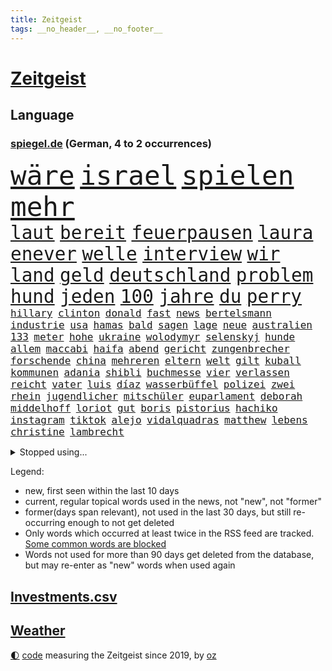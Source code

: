```yaml
---
title: Zeitgeist
tags: __no_header__, __no_footer__
---
```


# [Zeitgeist](https://oliz.io/zeitgeist/)

## Language

<h3><a href="https://www.spiegel.de" target="_blank">spiegel.de</a> (German, 4 to 2 occurrences)</h3>
<p style="font-family:monospace">
<span style="font-size:32pt"><a href="news_links.html#wäre" class="current">wäre</a></span>
<span style="font-size:32pt"><a href="news_links.html#israel" class="current">israel</a></span>
<span style="font-size:32pt"><a href="news_links.html#spielen" class="current">spielen</a></span>
<span style="font-size:32pt"><a href="news_links.html#mehr" class="current">mehr</a></span>
<br>
<span style="font-size:22pt"><a href="news_links.html#laut" class="current">laut</a></span>
<span style="font-size:22pt"><a href="news_links.html#bereit" class="current">bereit</a></span>
<span style="font-size:22pt"><a href="news_links.html#feuerpausen" class="new">feuerpausen</a></span>
<span style="font-size:22pt"><a href="news_links.html#laura" class="current">laura</a></span>
<span style="font-size:22pt"><a href="news_links.html#enever" class="new">enever</a></span>
<span style="font-size:22pt"><a href="news_links.html#welle" class="current">welle</a></span>
<span style="font-size:22pt"><a href="news_links.html#interview" class="current">interview</a></span>
<span style="font-size:22pt"><a href="news_links.html#wir" class="current">wir</a></span>
<span style="font-size:22pt"><a href="news_links.html#land" class="current">land</a></span>
<span style="font-size:22pt"><a href="news_links.html#geld" class="current">geld</a></span>
<span style="font-size:22pt"><a href="news_links.html#deutschland" class="current">deutschland</a></span>
<span style="font-size:22pt"><a href="news_links.html#problem" class="current">problem</a></span>
<span style="font-size:22pt"><a href="news_links.html#hund" class="current">hund</a></span>
<span style="font-size:22pt"><a href="news_links.html#jeden" class="current">jeden</a></span>
<span style="font-size:22pt"><a href="news_links.html#100" class="current">100</a></span>
<span style="font-size:22pt"><a href="news_links.html#jahre" class="current">jahre</a></span>
<span style="font-size:22pt"><a href="news_links.html#du" class="current">du</a></span>
<span style="font-size:22pt"><a href="news_links.html#perry" class="current">perry</a></span>
<br>
<span style="font-size:12pt"><a href="news_links.html#hillary" class="new">hillary</a></span>
<span style="font-size:12pt"><a href="news_links.html#clinton" class="new">clinton</a></span>
<span style="font-size:12pt"><a href="news_links.html#donald" class="current">donald</a></span>
<span style="font-size:12pt"><a href="news_links.html#fast" class="current">fast</a></span>
<span style="font-size:12pt"><a href="news_links.html#news" class="current">news</a></span>
<span style="font-size:12pt"><a href="news_links.html#bertelsmann" class="new">bertelsmann</a></span>
<span style="font-size:12pt"><a href="news_links.html#industrie" class="current">industrie</a></span>
<span style="font-size:12pt"><a href="news_links.html#usa" class="current">usa</a></span>
<span style="font-size:12pt"><a href="news_links.html#hamas" class="current">hamas</a></span>
<span style="font-size:12pt"><a href="news_links.html#bald" class="current">bald</a></span>
<span style="font-size:12pt"><a href="news_links.html#sagen" class="current">sagen</a></span>
<span style="font-size:12pt"><a href="news_links.html#lage" class="current">lage</a></span>
<span style="font-size:12pt"><a href="news_links.html#neue" class="current">neue</a></span>
<span style="font-size:12pt"><a href="news_links.html#australien" class="current">australien</a></span>
<span style="font-size:12pt"><a href="news_links.html#133" class="current">133</a></span>
<span style="font-size:12pt"><a href="news_links.html#meter" class="current">meter</a></span>
<span style="font-size:12pt"><a href="news_links.html#hohe" class="current">hohe</a></span>
<span style="font-size:12pt"><a href="news_links.html#ukraine" class="current">ukraine</a></span>
<span style="font-size:12pt"><a href="news_links.html#wolodymyr" class="current">wolodymyr</a></span>
<span style="font-size:12pt"><a href="news_links.html#selenskyj" class="current">selenskyj</a></span>
<span style="font-size:12pt"><a href="news_links.html#hunde" class="current">hunde</a></span>
<span style="font-size:12pt"><a href="news_links.html#allem" class="current">allem</a></span>
<span style="font-size:12pt"><a href="news_links.html#maccabi" class="new">maccabi</a></span>
<span style="font-size:12pt"><a href="news_links.html#haifa" class="current">haifa</a></span>
<span style="font-size:12pt"><a href="news_links.html#abend" class="current">abend</a></span>
<span style="font-size:12pt"><a href="news_links.html#gericht" class="current">gericht</a></span>
<span style="font-size:12pt"><a href="news_links.html#zungenbrecher" class="new">zungenbrecher</a></span>
<span style="font-size:12pt"><a href="news_links.html#forschende" class="current">forschende</a></span>
<span style="font-size:12pt"><a href="news_links.html#china" class="current">china</a></span>
<span style="font-size:12pt"><a href="news_links.html#mehreren" class="current">mehreren</a></span>
<span style="font-size:12pt"><a href="news_links.html#eltern" class="current">eltern</a></span>
<span style="font-size:12pt"><a href="news_links.html#welt" class="current">welt</a></span>
<span style="font-size:12pt"><a href="news_links.html#gilt" class="current">gilt</a></span>
<span style="font-size:12pt"><a href="news_links.html#kuball" class="new">kuball</a></span>
<span style="font-size:12pt"><a href="news_links.html#kommunen" class="current">kommunen</a></span>
<span style="font-size:12pt"><a href="news_links.html#adania" class="current">adania</a></span>
<span style="font-size:12pt"><a href="news_links.html#shibli" class="current">shibli</a></span>
<span style="font-size:12pt"><a href="news_links.html#buchmesse" class="current">buchmesse</a></span>
<span style="font-size:12pt"><a href="news_links.html#vier" class="current">vier</a></span>
<span style="font-size:12pt"><a href="news_links.html#verlassen" class="current">verlassen</a></span>
<span style="font-size:12pt"><a href="news_links.html#reicht" class="current">reicht</a></span>
<span style="font-size:12pt"><a href="news_links.html#vater" class="current">vater</a></span>
<span style="font-size:12pt"><a href="news_links.html#luis" class="current">luis</a></span>
<span style="font-size:12pt"><a href="news_links.html#díaz" class="current">díaz</a></span>
<span style="font-size:12pt"><a href="news_links.html#wasserbüffel" class="new">wasserbüffel</a></span>
<span style="font-size:12pt"><a href="news_links.html#polizei" class="current">polizei</a></span>
<span style="font-size:12pt"><a href="news_links.html#zwei" class="current">zwei</a></span>
<span style="font-size:12pt"><a href="news_links.html#rhein" class="current">rhein</a></span>
<span style="font-size:12pt"><a href="news_links.html#jugendlicher" class="current">jugendlicher</a></span>
<span style="font-size:12pt"><a href="news_links.html#mitschüler" class="current">mitschüler</a></span>
<span style="font-size:12pt"><a href="news_links.html#euparlament" class="current">euparlament</a></span>
<span style="font-size:12pt"><a href="news_links.html#deborah" class="current">deborah</a></span>
<span style="font-size:12pt"><a href="news_links.html#middelhoff" class="new">middelhoff</a></span>
<span style="font-size:12pt"><a href="news_links.html#loriot" class="current">loriot</a></span>
<span style="font-size:12pt"><a href="news_links.html#gut" class="current">gut</a></span>
<span style="font-size:12pt"><a href="news_links.html#boris" class="current">boris</a></span>
<span style="font-size:12pt"><a href="news_links.html#pistorius" class="current">pistorius</a></span>
<span style="font-size:12pt"><a href="news_links.html#hachiko" class="new">hachiko</a></span>
<span style="font-size:12pt"><a href="news_links.html#instagram" class="current">instagram</a></span>
<span style="font-size:12pt"><a href="news_links.html#tiktok" class="current">tiktok</a></span>
<span style="font-size:12pt"><a href="news_links.html#alejo" class="new">alejo</a></span>
<span style="font-size:12pt"><a href="news_links.html#vidalquadras" class="new">vidalquadras</a></span>
<span style="font-size:12pt"><a href="news_links.html#matthew" class="current">matthew</a></span>
<span style="font-size:12pt"><a href="news_links.html#lebens" class="current">lebens</a></span>
<span style="font-size:12pt"><a href="news_links.html#christine" class="current">christine</a></span>
<span style="font-size:12pt"><a href="news_links.html#lambrecht" class="new">lambrecht</a></span>
</p>
<details>
<summary>Stopped using...</summary>
<p class="former" style="font-size:12pt">
entdeckte(1113) elfmeter(1112) führende(1112) gewann(1112) kassiert(1112) live(1112) zurzeit(1112) boot(1111) bundesland(1111) einzelne(1111) soziale(1111) wechseln(1111) 37(1110) alternativen(1110) gestohlen(1110) jan(1110) kanada(1110) künftigen(1110) maß(1110) baby(1109) islamischer(1109) parteichef(1109) verlegt(1109) verpflichtet(1109) 2018(1108) eröffnet(1108) flugzeug(1108) mario(1108) oberbürgermeister(1108) steigende(1108) zuversicht(1108) bull(1107) größer(1107) red(1107) stich(1107) verluste(1107) vorschläge(1107) amsterdam(1106) aufregung(1106) engagement(1106) erhoben(1106) geholt(1106) gerüchte(1106) hansi(1106) londoner(1106) obama(1106) stimme(1106) witz(1106) berg(1105) bewerber(1105) fahrzeug(1105) fahrzeuge(1105) getan(1105) golf(1105) jobs(1105) lebte(1105) minute(1105) schadet(1105) stets(1105) trainieren(1105) tötete(1105) vorübergehend(1105) bundesländer(1104) kämpfer(1104) neuem(1104) saarland(1104) verboten(1104) versuchte(1104) warschau(1104) zeitweise(1103) bmw(1102) daraufhin(1102) erlitt(1102) reichte(1102) thüringen(1102) aufgehoben(1101) jörg(1101) strafe(1101) triumph(1101) ändert(1101) jedenfalls(1100) papst(1100) publikum(1100) verschieben(1100) fragt(1099) meister(1099) termin(1099) bilden(1098) franziskus(1098) wälder(1098) absage(1097) feld(1097) gestrichen(1097) offiziellen(1097) party(1097) durchsuchungen(1096) stelle(1096) entscheidenden(1095) hürden(1095) verkaufen(1095) restaurant(1094) william(1094) lücke(1093) mangel(1092) monats(1092) beantragt(1091) küstenwache(1091) skeptisch(1091) anzeichen(1090) enge(1090) vorn(1090) tür(1089) analysiert(1087) nationalen(1087) katholischen(1086) schießen(1086) rückzug(1085) ökonomen(1084) katholische(1083) ausrüstung(1082) führenden(1082) parallelen(1080) verständnis(1078) stürzen(1076) kindheit(1074) munition(1070) vorläufig(1069) geblieben(1068) kandidatur(1068) türen(1068) verpasste(1067) gerieten(1062) ära(1061) foto(1060) grüner(1060) armen(1056) elizabeth(1055) karriereende(988) belästigung(980) 4000(963) politikern(942) mitverantwortlich(923) waldbrände(883) durchbruch(878) tennisstar(875) schwäche(861) arte(852) ausnahme(851) lebensmitteln(850) anführer(849) rereportage(848) bauern(846) bundesrat(833) cup(828) polnischen(810) kuriose(804) 700(799) übertragen(790) börsen(787) verletzten(781) papiere(772) fifa(771) harris(770) games(755) medwedew(750) älteste(745) siebten(742) eingeführt(741) ice(740) spürbar(729) studenten(726) feiertag(719) gerne(700) zustande(694) sank(683) kompromiss(682) temperaturen(682) brennt(675) verschiedenen(675) oligarchen(673) ersatz(665) fördern(663) kahn(654) geplatzt(650) hinzu(650) zweites(645) herausgefunden(629) 49(627) transparenz(618) dortmunder(616) ordnet(616) umfragen(614) schülern(606) dreharbeiten(604) betrugs(603) gestärkt(603) vereinigung(603) ukrainenews(593) stoff(589) töchter(589) ausstattung(588) nebenbei(588) russlandukrainekrieg(586) ausweiten(584) niedersächsischen(568) abgrund(566) kalt(565) ertrinken(557) arbeitslosigkeit(552) jack(542) hammer(537) ankara(529) fragwürdige(528) jubel(524) kinderinterview(523) eingesperrt(522) 14jährigen(520) reporterin(515) bedarf(510) jimmy(499) panne(498) künstlichen(495) grün(491) tvinterview(491) valley(488) brasilianischen(486) lena(482) demenz(476) braun(474) namens(473) image(472) 27jährige(471) legal(463) verleihung(461) solches(460) funktion(456) abitur(452) fpö(452) zivile(452) eingestürzt(450) scheiden(447) original(443) island(440) notruf(440) hoffnungsträger(434) medizin(432) beseitigt(431) rot(425) ukrainerusslandnews(425) perfekt(424) gewässer(423) tobias(423) aufgewachsen(421) biografie(421) jackson(419) nackt(419) russlandukrainenews(418) tagelang(418) atlantik(413) erzielte(413) verfassungsgericht(413) umgebung(411) historisches(404) sechsten(402) wüste(401) krankenkasse(400) sensible(396) rückblick(394) francisco(392) quer(392) zimmer(391) eingeschaltet(388) vereinbarung(388) überraschenden(387) abwahl(386) bröckelt(384) 300000(383) lkwfahrer(383) steven(383) bergen(377) zweifeln(377) 23jährige(372) gefangenen(372) vizepräsidentin(372) deuten(371) forscht(371) schauplatz(366) carter(365) titanic(363) höchst(360) zucker(360) ernennt(359) tottenham(356) abgeben(355) eric(355) aufsichtsrat(352) carolina(352) billigt(349) erfolgsrezept(348) gesprengt(346) flugabwehr(345) palmer(343) böhmermann(339) süß(336) finanzaufsicht(335) route(331) serbische(331) 1991(327) saarlouis(327) segler(324) überprüfen(324) reisende(322) bafin(320) wirklichkeit(318) supermarkt(317) vermeldet(317) 2009(315) getränke(311) internationalem(311) jahresbeginn(311) kurzzeitig(311) tauchte(311) verbündete(308) abhilfe(307) spiegelredakteur(304) tvserie(304) polizeigewalt(302) rammt(300) heimische(296) transparent(295) hinkt(291) ansicht(290) denkbar(288) meiste(288) revision(288) solcher(288) emotionale(284) botschafterin(283) elektrische(283) geldbuße(283) pferd(280) 250000(279) bildungsministerium(278) begeistern(276) geschäftsmann(276) meditation(276) verfolger(276) 31jährige(275) kommender(274) 33jährige(273) liebt(273) marode(270) metropolen(270) abheben(269) getragen(269) linda(269) nordamerika(268) springer(268) erneuter(265) jubelt(265) technologie(265) bremst(264) bundesweiten(263) berge(261) weimar(261) juventus(258) aufbauen(257) gesetzlichen(255) usbürger(255) gramm(254) lauf(253) weh(253) 46(252) achtsamkeit(252) erforschen(252) handwerker(252) läufer(252) ajax(250) green(250) ingolstadt(249) insekten(249) panik(249) 150000(248) reisten(248) 51(247) georgien(247) köpfe(247) marius(247) 1600(246) offizier(246) lokale(244) geschnappt(243) nordstreampipelines(242) simone(242) spiegelrecherchen(242) moskauer(240) fraglich(239) entschlossen(236) poker(236) teufel(235) diesjährigen(234) bemerkenswerte(233) spitzenkandidat(231) ernsten(229) geklaut(229) vermutung(229) territorium(228) buchstaben(226) glücklicher(226) betreiben(225) norditalien(225) zoos(224) 40jähriger(223) ankommen(222) frisst(222) gestreikt(222) vergiftung(216) naiv(214) minen(212) jonas(208) radsport(208) bahnreisende(207) arten(205) ergibt(205) betrunkener(204) höhenflug(204) erdöl(203) exparteichef(203) fluggesellschaften(203) rohstoff(203) daniil(202) holland(202) tätern(202) eingeklemmt(201) prosieben(199) vision(199) singapur(196) spezialisten(195) zeuge(195) nils(194) weicht(194) abgewendet(191) innovationen(191) 800(190) ausbreiten(190) award(190) solaranlagen(190) vertagt(190) alexandra(189) hoeneß(189) ingenieure(189) bekämpfung(188) auszubildende(187) samuel(187) argumenten(186) feierlichkeiten(186) follower(186) getreide(186) hexenjagd(186) blutigen(185) konkret(185) usbehörden(185) oberdorf(184) renommierter(184) sichere(184) keinerlei(183) breit(182) katastrophen(182) turin(182) erforscht(181) kanadische(181) luxus(181) mittelschicht(181) aufarbeiten(180) jagen(180) sudan(177) einsturz(176) erging(175) kfw(173) hessens(172) spürt(171) uli(171) 13jähriger(170) fabian(170) rad(170) stöhnen(169) spitzenkandidaten(168) traurige(168) aß(167) biles(165) 260(164) eingesammelt(164) louis(164) substanzen(164) gewissheit(163) minutenlang(163) kleinkinder(162) haiti(161) brüsseler(160) mischen(160) betreibern(159) heilige(158) fünfjähriger(156) ios(156) schätzen(156) vietnam(155) exekutiert(154) schiffen(154) skandieren(154) mehreinnahmen(153) ranghohen(153) schwimmkurs(153) yeboah(153) landtagswahlkampf(152) uskapitol(152) zeitungen(152) buchstäblich(151) forbes(151) vi(151) überwachen(151) etabliert(150) gehandelt(150) motivieren(150) terroristischen(150) watch(150) zwischendurch(149) beruft(148) impfstoff(148) kenianischen(148) cartoonisten(147) frankfurts(146) härteres(146) höchstens(145) länderspiel(145) englands(144) stopfen(144) lebensgefährlich(143) qualifiziert(143) dortige(142) kalter(142) lukas(142) conference(141) dietmar(141) kopenhagen(141) uruguay(141) gleichstellung(140) verweis(140) verzögert(140) familienvater(139) henry(139) kategorie(139) popp(139) saudische(137) wiese(137) rumort(136) cavendish(135) drummer(135) gegners(134) helden(134) mauer(134) schlechteste(134) bedeckt(133) fpöchef(133) primož(133) roglič(133) saftig(133) scott(133) verwehrt(133) überführen(133) +(132) profitierten(132) unfallort(132) ungefähr(131) inferno(130) abpfiff(129) aleksandar(129) würdigung(129) entsorgt(127) prominent(127) sánchez(127) wal(127) 145(126) traumtor(126) wiesen(126) fasziniert(125) roadtrip(125) taurus(125) ted(125) umzusetzen(125) cruz(124) lebensgefährlichen(124) milan(124) wochenenden(124) bemerkbar(122) bunter(122) spotify(122) vernetzen(122) wissenschaftlerinnen(121) besessen(120) chemie(120) netzentgelte(120) ukrainerin(120) rechtsaußenpartei(119) sprang(119) toxischen(119) auswärtssieg(118) progressiv(118) wirecard(117) schlichten(116) übertrieben(116) bruni(115) börsengang(115) dreieinhalb(115) gefährt(114) klappte(114) nordosten(114) rundfunk(114) schlüssel(114) seenot(114) terrormiliz(114) zustellung(114) beitreten(113) 30jähriger(112) benachteiligt(112) geeignet(112) grenzpolizei(112) senatorin(112) abwenden(111) locker(111) csuchef(110) stellenabbau(110) benötigten(109) flüchtlingen(109) fressen(109) militäroperation(109) norweger(109) länderspielen(108) saudischer(108) boots(106) klischees(106) limit(106) beatrix(105) cduchefs(105) cockpit(105) prügelei(105) raucher(105) agnieszka(104) blumen(104) supermärkte(104) zäsur(104) indirekt(102) revolte(102) widersprüche(102) buffet(101) gerichts(101) hacken(101) mdr(100) therapie(100) verbreitung(100) aufzustellen(99) entgelte(99) m(99) verstrickt(99) afderfolg(98) einstufen(98) energiepreisen(98) putsch(98) vingegaard(98) achtzigern(97) anwesen(97) becken(97) jagt(96) eauto(95) kambodscha(95) komisch(95) bitteren(94) dominanz(94) jenaer(94) sparpläne(94) trennte(94) geplündert(93) glamour(93) hunter(93) kooperiert(93) hitzetote(92) mclaren(92) toursieger(92) afdchefin(91) blickten(91) fahrenden(91) feuchte(91) filiale(91) gerichtsverfahren(91) lernten(91) nördlich(91) vincenzo(91) aushalten(90) behrens(90) gastgewerbe(90) hannes(90) höchstwerte(90) mittzwanziger(90) rottachegern(90) schärfsten(90) spritztour(90) unglücksursache(90) unsicherheit(90) verstappens(90) häfen(89) sündenfall(89) umkehren(89) angefangen(88) brandmauer(88) luftverkehr(88) sechsstellige(88) sicherheitsgarantien(88) grundsätzliches(87) kluger(87) konter(87) milliardenschweres(87) richtungen(87) sicherheitskräften(87) emden(86) emder(86) expertinnen(86) krisentreffen(86) nationalfeiertag(86) ussenatoren(86) woidke(86) angreift(85) ehrenpräsident(85) führungswechsel(85) sterne(85) tragisches(85) wmgold(85) gebissen(84) security(84) kardinäle(83) lautes(83) schaue(83) scheu(83) schraubt(83) absichten(82) gestoppter(82) lutz(82) netanyahus(82) a4(81) cdugeneralsekretär(81) cduvorschlag(81) friedliche(81) heiße(81) mcilroy(80) rory(80) signale(80) prävention(79) schmerzensgeld(79) zäh(79) beispiellose(78) gersbeck(78) musikfestival(78) paraguay(78) trainingslager(78) butter(77) dfbnationalspieler(77) erfinden(77) fantastische(77) pds(77) sicherstellen(77) terroranschlag(77) thailändischen(77) wirecardprozess(77) 49ers(76) abziehen(76) argentiniens(76) gesteigert(76) startelf(76) wohngebäuden(76) 350(75) expartnerin(75) hunden(75) mau(75) nationales(75) quad(75) torwart(75) unverzichtbar(75) betreuen(74) dfbteams(74) hagen(74) playmobil(74) reinen(74) wunderbarer(74) fabelzeit(73) gedreht(73) geldes(73) klubpräsident(73) lady(73) morawiecki(73) zusammenarbeitet(73) 18jährigen(72) eingekreist(72) heimliche(72) puppen(72) voigt(72) 00(71) feijóo(71) kapitol(71) lehnte(71) nest(71) storch(71) widersprüchliche(71) eh(70) energiekonzerne(70) followern(70) holstein(70) hotspur(70) kehrten(70) wettstreit(70) zaubert(70) zähen(70) besorgte(69) merz’(69) missgeschick(69) herstellung(68) revolutionierten(68) räder(68) abbild(67) gegenmodell(67) maier(67) militärputsch(67) spielzeughersteller(67) verglich(67) zusammenprall(67) bayernwahl(66) bochums(66) dfbkader(66) karibikstaat(66) knausern(66) notwendig(66) recherche(66) sicherheitsrat(66) tiefstand(66) beschießt(65) beschwichtigt(65) bevorsteht(65) camper(65) golfplätze(65) mager(65) mitangeklagten(65) negative(65) sichergestellt(65) taurusraketen(65) tickt(65) videobeweis(65) bestürzt(64) besuchte(64) mysteriösen(64) nfllegende(64) schrecklich(64) öffentlicher(64) auftragsplus(63) erträumt(63) größerer(63) starspieler(63) wirbel(63) fitch(62) höhen(62) katastrophenschutz(62) kaufhauses(62) klimaschädliche(62) militärjunta(62) patientinnen(62) pierre(62) feueralarm(61) geraumer(61) luxusautos(61) meereis(61) südpol(61) unten(61) achtung(60) angefahren(60) exorzist(60) friedkin(60) spediteur(60) strafbar(60) taurusmarschflugkörper(60) andauern(59) arno(59) bausemer(59) dasselbe(59) europawahlkandidaten(59) khanhohloch(59) lebensläufe(59) neunjähriger(59) oppositionsführerin(59) weltranglistenersten(59) alternativer(58) beispiellosen(58) hausarrest(58) michelle(58) organisierten(58) rechtspopulist(58) roter(58) steuersenkungen(58) witten(58) afdchef(57) rutschte(57) toryregierung(57) winken(57) dmytro(56) eigentor(56) jon(56) parat(56) rennfahrer(56) verhängen(56) boateng(55) saudiarabiens(55) spanischer(55) tänzer(55) ähnelt(55) überwachungskamera(55) allergischen(54) eingreiftruppe(54) jameswebbteleskops(54) schlupflöcher(54) systemsprenger(54) versicherte(54) arrow(53) autobahnraststätte(53) schätzt(53) staffordshire(53) stärkung(53) terrier(53) wohnort(53) fünfjährige(52) jurca(52) knacken(52) medaillen(52) sportlerinnen(52) großartig(51) palmen(51) typisch(51) usmetropole(51) anordnung(50) asylunterkunft(50) konsequent(50) militärfahrzeuge(50) opferzahlen(50) tabellenspitze(50) taurusmarschflugkörpern(50) weigerte(50) abstiegskampf(49) bundesligaspiel(49) kryptoszene(49) rätselhafte(49) türmer(49) ultrakurzen(49) weiblichen(49) aufwärtstrend(48) minenfeldern(48) schulgelände(48) drosten(47) politico(47) rekordeinnahmen(47) erklärten(46) felipe(46) lenken(46) schmerzhafter(46) vorzugehen(46) wissenschaftlern(46) bremerhaven(45) ferne(45) herzkrank(45) laptop(45) soziales(45) unheilbar(45) 28jährigen(44) checker(44) inakzeptabel(44) merkwürdige(44) starren(44) telefonbetrüger(44) tobi(44) v(44) weiterzufahren(44) brandkatastrophe(43) geist(43) aiwangers(42) andrang(42) boxenstopp(42) einfahren(42) evenepoel(42) flugblatt(42) remco(42) umweltorganisation(42) verworfen(42) weltmeistertitel(42) entlohnt(41) gedanke(41) kennenlernen(41) szenario(41) turnen(41) klimaschädliches(40) syriens(40) syrischen(40) dröge(39) giraffe(39) aufhört(38) beträchtliche(38) dreikampf(38) gastronomie(38) jerome(38) parteifreundin(38) sophie(38) vorgängen(38) afdpolitikerin(37) gereizt(37) mandeln(37) margaritaville(37) simple(37) ungeduldig(37) afdstadtrat(36) home(36) pflichtsieg(36) schwester(36) straßensperrungen(36) 99(35) alkoholfreie(35) denguefieber(35) geschehnissen(35) grundstück(35) helfende(35) leroy(34) noten(34) lass(33) preisverleihung(33) probe(33) unbedarfter(33) wahlverschwörung(33) a7(32) abrechnen(32) autoattacke(32) autounfall(32) ehemanns(32) heimisch(32) kontrolleure(32) meldung(32) raketeneinschläge(32) vorgängern(32) beschwert(31) bundesverkehrsminister(31) charlie(31) ermöglichte(31) folgenschweren(31) schnelles(31) versöhnlicher(31) augenscheinlich(30) disney+(30) flugabwehrsystem(30) infiziert(30) klimagipfel(30) landebahn(30) momenten(30) schwerter(30) trefferquote(30) volksbanken(30) überraschen(30) angeln(29) bloßen(29) diamonds(29) dreifacher(29) gaal(29) geheiratet(29) grafische(29) hackney(29) kuh(29) kurdische(29) marschieren(29) pkk(29) shows(29) verbracht(29) versunken(29) bergkarabachkonflikt(28) jumbovisma(28) kickl(28) konzernmutter(28) mitangeklagter(28) oppositionspolitiker(28) rauer(28) rezensentin(28) umtreibt(28) 34jährige(27) arbeiterpartei(27) dachau(27) konzentriert(27) kräftiger(27) verheiratet(27) versinkt(27) bankrott(26) border(26) boss(26) dokumentation(26) gewaltigen(26) landstriche(26) ramos(26) verwirrter(26) arbeitsumfeld(25) derart(25) engpässe(25) maghrebstaaten(25) voralpen(25) expandieren(24) kansas(24) kurzfristige(24) sinnlose(24) toursieg(24) unsinn(24) besetztes(23) entzug(23) fasst(23) fjord(23) flicks(23) goldenes(23) grenzregion(23) hybris(23) probealarm(23) schultern(23) stadtpark(23) strafgerichtshof(23) teamkolleginnen(23) zuwanderer(23) 43(22) 54jähriger(22) durchkreuzen(22) lecken(22) drosselt(21) heimlichen(21) mittrainieren(21) sonnen(21) doerry(20) entbrannt(20) eriwan(20) hummels(20) mats(20) zähler(20) drew(19) feierlaune(19) gehöre(19) lebenslangen(19) musikerin(19) singen(19) socialmedianutzer(19) zukommt(19) asylbewerbern(18) coolste(18) reifen(18) thüringischen(18) weltstadt(18) brandstifter(17) irreführung(17) längerem(17) schauspielerpaar(17) stücke(17) geschehe(16) strukturen(16) umfragewerte(16) warteten(16) ceo(15) eliud(15) jérôme(15) kipchoge(15) klarheit(15) sofern(15) stevens(15) sufjan(15) wartelisten(15) amazonasgebiet(14) ddr(14) flüchtig(14) furcht(14) herfried(14) inn(14) jameswebbteleskop(14) lieblingsprojekt(14) mintzlaff(14) münkler(14) pflegte(14) rotterdam(14) ruhig(14) ungeschlagene(14) abrufen(13) alijew(13) aserbaidschans(13) formel1weltmeister(13) gewünschten(13) rauchwolken(13) studienanfänger(13) ungebrochen(13) zenit(13) aufsicht(12) berlinmarathon(12) einberufen(12) formhoch(12) reizgas(12) untermauert(12) bandenkriminalität(11) behoben(11) demontage(11) großraum(11) itausfall(11) philippinische(11) popkultur(11) zonen(11) zusammenschluss(11)
</p>
</details>
<p>Legend:
<ul>
<li><span class="new">new</span>, first seen within the last 10 days</li>
<li><span class="current">current</span>, regular topical words used in the news, not "new", not "former"</li>
<li><span class="former">former(days span relevant)</span>, not used in the last 30 days, but still re-occurring enough to not get deleted</li>
<li>Only words which occurred at least twice in the RSS feed are tracked. <a href="language/filters.py">Some common words are blocked</a></li>
<li>Words not used for more than 90 days get deleted from the database, but may re-enter as "new" words when used again</li>
</ul>
</p>

## [Investments](investments.html)[.csv](investments.csv)

## [Weather](weather.html)

<footer>
<a href="javascript:toggleTheme()" class="nav">🌓</a>
<a href="https://github.com/ooz/zeitgeist">code</a> measuring the Zeitgeist since 2019, by <a href="https://oliz.io">oz</a>
</footer>
